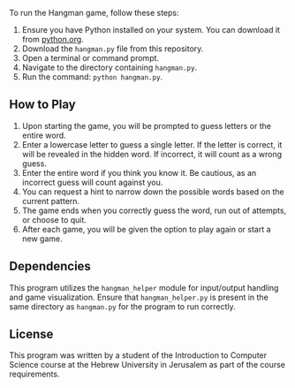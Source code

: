 To run the Hangman game, follow these steps:

1. Ensure you have Python installed on your system. You can download it from [python.org](https://www.python.org/downloads/).
2. Download the `hangman.py` file from this repository.
3. Open a terminal or command prompt.
4. Navigate to the directory containing `hangman.py`.
5. Run the command: `python hangman.py`.

## How to Play

1. Upon starting the game, you will be prompted to guess letters or the entire word.
2. Enter a lowercase letter to guess a single letter. If the letter is correct, it will be revealed in the hidden word. If incorrect, it will count as a wrong guess.
3. Enter the entire word if you think you know it. Be cautious, as an incorrect guess will count against you.
4. You can request a hint to narrow down the possible words based on the current pattern.
5. The game ends when you correctly guess the word, run out of attempts, or choose to quit.
6. After each game, you will be given the option to play again or start a new game.

## Dependencies

This program utilizes the `hangman_helper` module for input/output handling and game visualization. Ensure that `hangman_helper.py` is present in the same directory as `hangman.py` for the program to run correctly.

## License

This program was written by a student of the Introduction to Computer Science course at the Hebrew University in Jerusalem as part of the course requirements.
